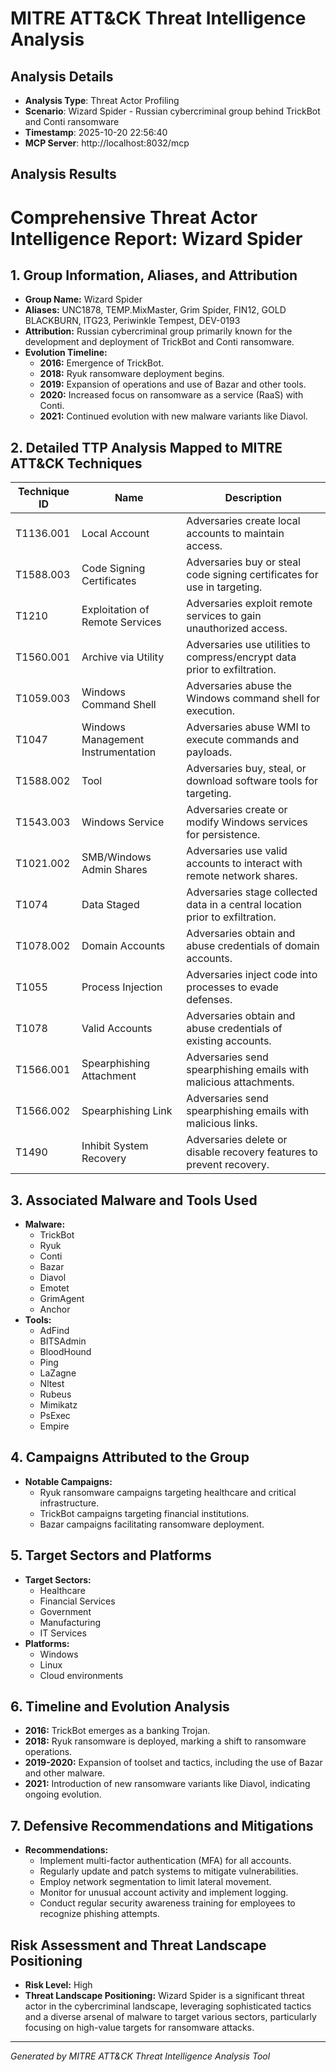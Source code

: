 # MITRE ATT&CK Threat Intelligence Analysis

## Analysis Details
- **Analysis Type**: Threat Actor Profiling
- **Scenario**: Wizard Spider - Russian cybercriminal group behind TrickBot and Conti ransomware
- **Timestamp**: 2025-10-20 22:56:40
- **MCP Server**: http://localhost:8032/mcp

## Analysis Results

# Comprehensive Threat Actor Intelligence Report: Wizard Spider

## 1. Group Information, Aliases, and Attribution
- **Group Name:** Wizard Spider
- **Aliases:** UNC1878, TEMP.MixMaster, Grim Spider, FIN12, GOLD BLACKBURN, ITG23, Periwinkle Tempest, DEV-0193
- **Attribution:** Russian cybercriminal group primarily known for the development and deployment of TrickBot and Conti ransomware.
- **Evolution Timeline:**
  - **2016:** Emergence of TrickBot.
  - **2018:** Ryuk ransomware deployment begins.
  - **2019:** Expansion of operations and use of Bazar and other tools.
  - **2020:** Increased focus on ransomware as a service (RaaS) with Conti.
  - **2021:** Continued evolution with new malware variants like Diavol.

## 2. Detailed TTP Analysis Mapped to MITRE ATT&CK Techniques
| Technique ID | Name                                   | Description                                                                                      |
|--------------|----------------------------------------|--------------------------------------------------------------------------------------------------|
| T1136.001    | Local Account                          | Adversaries create local accounts to maintain access.                                          |
| T1588.003    | Code Signing Certificates              | Adversaries buy or steal code signing certificates for use in targeting.                       |
| T1210       | Exploitation of Remote Services        | Adversaries exploit remote services to gain unauthorized access.                                |
| T1560.001    | Archive via Utility                   | Adversaries use utilities to compress/encrypt data prior to exfiltration.                      |
| T1059.003    | Windows Command Shell                  | Adversaries abuse the Windows command shell for execution.                                      |
| T1047       | Windows Management Instrumentation      | Adversaries abuse WMI to execute commands and payloads.                                        |
| T1588.002    | Tool                                  | Adversaries buy, steal, or download software tools for targeting.                               |
| T1543.003    | Windows Service                        | Adversaries create or modify Windows services for persistence.                                  |
| T1021.002    | SMB/Windows Admin Shares               | Adversaries use valid accounts to interact with remote network shares.                          |
| T1074       | Data Staged                           | Adversaries stage collected data in a central location prior to exfiltration.                   |
| T1078.002    | Domain Accounts                       | Adversaries obtain and abuse credentials of domain accounts.                                    |
| T1055       | Process Injection                      | Adversaries inject code into processes to evade defenses.                                       |
| T1078       | Valid Accounts                         | Adversaries obtain and abuse credentials of existing accounts.                                  |
| T1566.001    | Spearphishing Attachment               | Adversaries send spearphishing emails with malicious attachments.                                |
| T1566.002    | Spearphishing Link                    | Adversaries send spearphishing emails with malicious links.                                     |
| T1490       | Inhibit System Recovery                | Adversaries delete or disable recovery features to prevent recovery.                            |

## 3. Associated Malware and Tools Used
- **Malware:**
  - TrickBot
  - Ryuk
  - Conti
  - Bazar
  - Diavol
  - Emotet
  - GrimAgent
  - Anchor
- **Tools:**
  - AdFind
  - BITSAdmin
  - BloodHound
  - Ping
  - LaZagne
  - Nltest
  - Rubeus
  - Mimikatz
  - PsExec
  - Empire

## 4. Campaigns Attributed to the Group
- **Notable Campaigns:**
  - Ryuk ransomware campaigns targeting healthcare and critical infrastructure.
  - TrickBot campaigns targeting financial institutions.
  - Bazar campaigns facilitating ransomware deployment.

## 5. Target Sectors and Platforms
- **Target Sectors:**
  - Healthcare
  - Financial Services
  - Government
  - Manufacturing
  - IT Services
- **Platforms:**
  - Windows
  - Linux
  - Cloud environments

## 6. Timeline and Evolution Analysis
- **2016:** TrickBot emerges as a banking Trojan.
- **2018:** Ryuk ransomware is deployed, marking a shift to ransomware operations.
- **2019-2020:** Expansion of toolset and tactics, including the use of Bazar and other malware.
- **2021:** Introduction of new ransomware variants like Diavol, indicating ongoing evolution.

## 7. Defensive Recommendations and Mitigations
- **Recommendations:**
  - Implement multi-factor authentication (MFA) for all accounts.
  - Regularly update and patch systems to mitigate vulnerabilities.
  - Employ network segmentation to limit lateral movement.
  - Monitor for unusual account activity and implement logging.
  - Conduct regular security awareness training for employees to recognize phishing attempts.

## Risk Assessment and Threat Landscape Positioning
- **Risk Level:** High
- **Threat Landscape Positioning:** Wizard Spider is a significant threat actor in the cybercriminal landscape, leveraging sophisticated tactics and a diverse arsenal of malware to target various sectors, particularly focusing on high-value targets for ransomware attacks.

---
*Generated by MITRE ATT&CK Threat Intelligence Analysis Tool*
